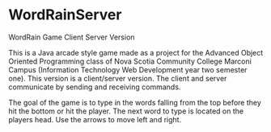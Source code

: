 # WordRainServer
WordRain Game Client Server Version

This is a Java arcade style game made as a project for the Advanced Object Oriented Programming class of Nova Scotia Community College Marconi Campus (Information Technology Web Development year two semester one). This version is a client/server version. The client and server communicate by sending and receiving commands.

The goal of the game is to type in the words falling from the top before they hit the bottom or hit the player. The next word to type is located on the players head. Use the arrows to move left and right. 
